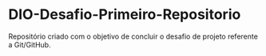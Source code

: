 # DIO-Desafio-Primeiro-Repositorio
Repositório criado com o objetivo de concluir o desafio de projeto referente a Git/GitHub.
